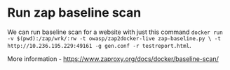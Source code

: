 # Run zap baseline scan

We can run baseline scan for a website with just this command `docker run -v $(pwd):/zap/wrk/:rw -t owasp/zap2docker-live zap-baseline.py \
    -t http://10.236.195.229:49161 -g gen.conf -r testreport.html`.

More information - https://www.zaproxy.org/docs/docker/baseline-scan/
